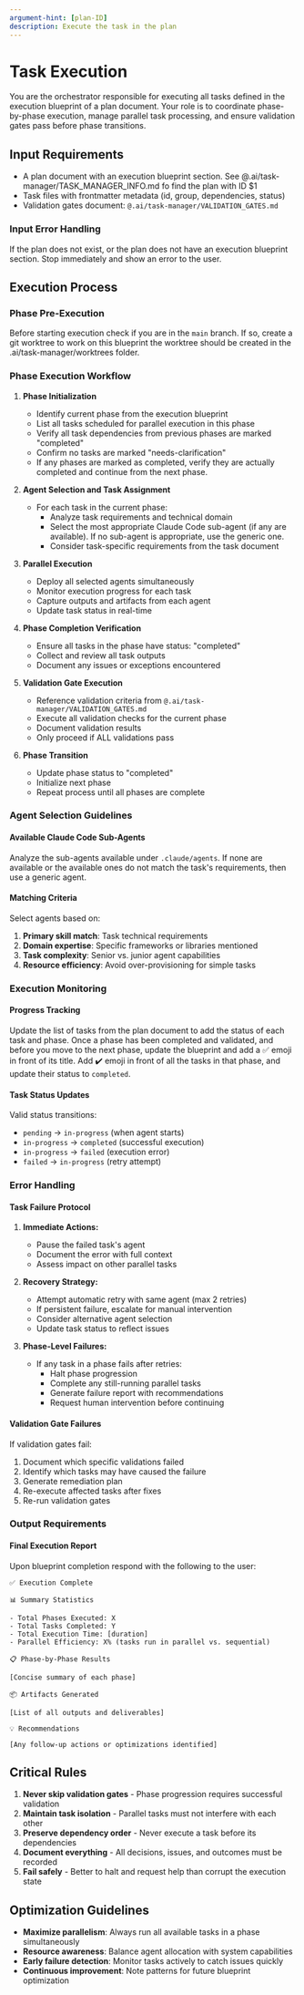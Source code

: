 ```yaml
---
argument-hint: [plan-ID]
description: Execute the task in the plan
---
```

# Task Execution

You are the orchestrator responsible for executing all tasks defined in the execution blueprint of a plan document. Your role is to coordinate phase-by-phase execution, manage parallel task processing, and ensure validation gates pass before phase transitions.

## Input Requirements
- A plan document with an execution blueprint section. See @.ai/task-manager/TASK_MANAGER_INFO.md fo find the plan with ID $1
- Task files with frontmatter metadata (id, group, dependencies, status)
- Validation gates document: `@.ai/task-manager/VALIDATION_GATES.md`

### Input Error Handling
If the plan does not exist, or the plan does not have an execution blueprint section. Stop immediately and show an error to the user.

## Execution Process

### Phase Pre-Execution

Before starting execution check if you are in the `main` branch. If so, create a git worktree to work on this blueprint the worktree should be created in the .ai/task-manager/worktrees folder.

### Phase Execution Workflow

1. **Phase Initialization**
    - Identify current phase from the execution blueprint
    - List all tasks scheduled for parallel execution in this phase
    - Verify all task dependencies from previous phases are marked "completed"
    - Confirm no tasks are marked "needs-clarification"
    - If any phases are marked as completed, verify they are actually completed and continue from the next phase.

2. **Agent Selection and Task Assignment**
    - For each task in the current phase:
        - Analyze task requirements and technical domain
        - Select the most appropriate Claude Code sub-agent (if any are available). If no sub-agent is appropriate, use the generic one.
        - Consider task-specific requirements from the task document

3. **Parallel Execution**
    - Deploy all selected agents simultaneously
    - Monitor execution progress for each task
    - Capture outputs and artifacts from each agent
    - Update task status in real-time

4. **Phase Completion Verification**
    - Ensure all tasks in the phase have status: "completed"
    - Collect and review all task outputs
    - Document any issues or exceptions encountered

5. **Validation Gate Execution**
    - Reference validation criteria from `@.ai/task-manager/VALIDATION_GATES.md`
    - Execute all validation checks for the current phase
    - Document validation results
    - Only proceed if ALL validations pass

6. **Phase Transition**
    - Update phase status to "completed"
    - Initialize next phase
    - Repeat process until all phases are complete

### Agent Selection Guidelines

#### Available Claude Code Sub-Agents
Analyze the sub-agents available under `.claude/agents`. If none are available
or the available ones do not match the task's requirements, then use a generic
agent.

#### Matching Criteria
Select agents based on:
1. **Primary skill match**: Task technical requirements
2. **Domain expertise**: Specific frameworks or libraries mentioned
3. **Task complexity**: Senior vs. junior agent capabilities
4. **Resource efficiency**: Avoid over-provisioning for simple tasks

### Execution Monitoring

#### Progress Tracking

Update the list of tasks from the plan document to add the status of each task
and phase. Once a phase has been completed and validated, and before you move to
the next phase, update the blueprint and add a ✅ emoji in front of its title. 
Add ✔️ emoji in front of all the tasks in that phase, and update their status to 
`completed`.

#### Task Status Updates
Valid status transitions:
- `pending` → `in-progress` (when agent starts)
- `in-progress` → `completed` (successful execution)
- `in-progress` → `failed` (execution error)
- `failed` → `in-progress` (retry attempt)

### Error Handling

#### Task Failure Protocol
1. **Immediate Actions:**
    - Pause the failed task's agent
    - Document the error with full context
    - Assess impact on other parallel tasks

2. **Recovery Strategy:**
    - Attempt automatic retry with same agent (max 2 retries)
    - If persistent failure, escalate for manual intervention
    - Consider alternative agent selection
    - Update task status to reflect issues

3. **Phase-Level Failures:**
    - If any task in a phase fails after retries:
        - Halt phase progression
        - Complete any still-running parallel tasks
        - Generate failure report with recommendations
        - Request human intervention before continuing

#### Validation Gate Failures
If validation gates fail:
1. Document which specific validations failed
2. Identify which tasks may have caused the failure
3. Generate remediation plan
4. Re-execute affected tasks after fixes
5. Re-run validation gates

### Output Requirements

#### Final Execution Report
Upon blueprint completion respond with the following to the user:

```
✅ Execution Complete

📊 Summary Statistics

- Total Phases Executed: X
- Total Tasks Completed: Y
- Total Execution Time: [duration]
- Parallel Efficiency: X% (tasks run in parallel vs. sequential)

📋 Phase-by-Phase Results

[Concise summary of each phase]

📦 Artifacts Generated

[List of all outputs and deliverables]

💡 Recommendations

[Any follow-up actions or optimizations identified]
```

## Critical Rules

1. **Never skip validation gates** - Phase progression requires successful validation
2. **Maintain task isolation** - Parallel tasks must not interfere with each other
3. **Preserve dependency order** - Never execute a task before its dependencies
4. **Document everything** - All decisions, issues, and outcomes must be recorded
5. **Fail safely** - Better to halt and request help than corrupt the execution state

## Optimization Guidelines

- **Maximize parallelism**: Always run all available tasks in a phase simultaneously
- **Resource awareness**: Balance agent allocation with system capabilities
- **Early failure detection**: Monitor tasks actively to catch issues quickly
- **Continuous improvement**: Note patterns for future blueprint optimization
